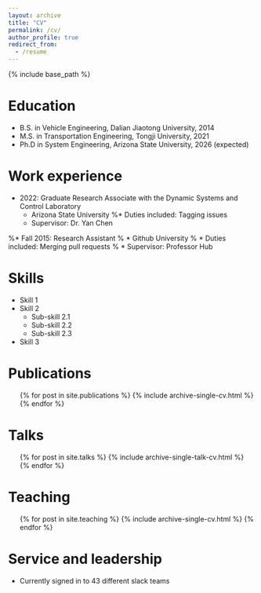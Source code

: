 ```yaml
---
layout: archive
title: "CV"
permalink: /cv/
author_profile: true
redirect_from:
  - /resume
---
```


{% include base_path %}

Education
======
* B.S. in Vehicle Engineering, Dalian Jiaotong University, 2014
* M.S. in Transportation Engineering, Tongji University, 2021
* Ph.D in System Engineering, Arizona State University, 2026 (expected)

Work experience
======
* 2022: Graduate Research Associate with the Dynamic Systems and Control Laboratory
  * Arizona State University
  %* Duties included: Tagging issues
  * Supervisor: Dr. Yan Chen

%* Fall 2015: Research Assistant
%  * Github University
%  * Duties included: Merging pull requests
%  * Supervisor: Professor Hub
  
Skills
======
* Skill 1
* Skill 2
  * Sub-skill 2.1
  * Sub-skill 2.2
  * Sub-skill 2.3
* Skill 3

Publications
======
  <ul>{% for post in site.publications %}
    {% include archive-single-cv.html %}
  {% endfor %}</ul>
  
Talks
======
  <ul>{% for post in site.talks %}
    {% include archive-single-talk-cv.html %}
  {% endfor %}</ul>
  
Teaching
======
  <ul>{% for post in site.teaching %}
    {% include archive-single-cv.html %}
  {% endfor %}</ul>
  
Service and leadership
======
* Currently signed in to 43 different slack teams
